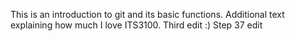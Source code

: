 
This is an introduction to git and its basic functions.
Additional text explaining how much I love ITS3100.
Third edit :)
Step 37 edit
